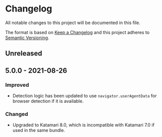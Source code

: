 # Changelog
All notable changes to this project will be documented in this file.

The format is based on [Keep a Changelog](http://keepachangelog.com/en/1.0.0/)
and this project adheres to [Semantic Versioning](http://semver.org/spec/v2.0.0.html).

## Unreleased

## 5.0.0 - 2021-08-26

### Improved
- Detection logic has been updated to use `navigator.userAgentData` for browser detection if it is available.

### Changed
- Upgraded to Katamari 8.0, which is incompatible with Katamari 7.0 if used in the same bundle.

